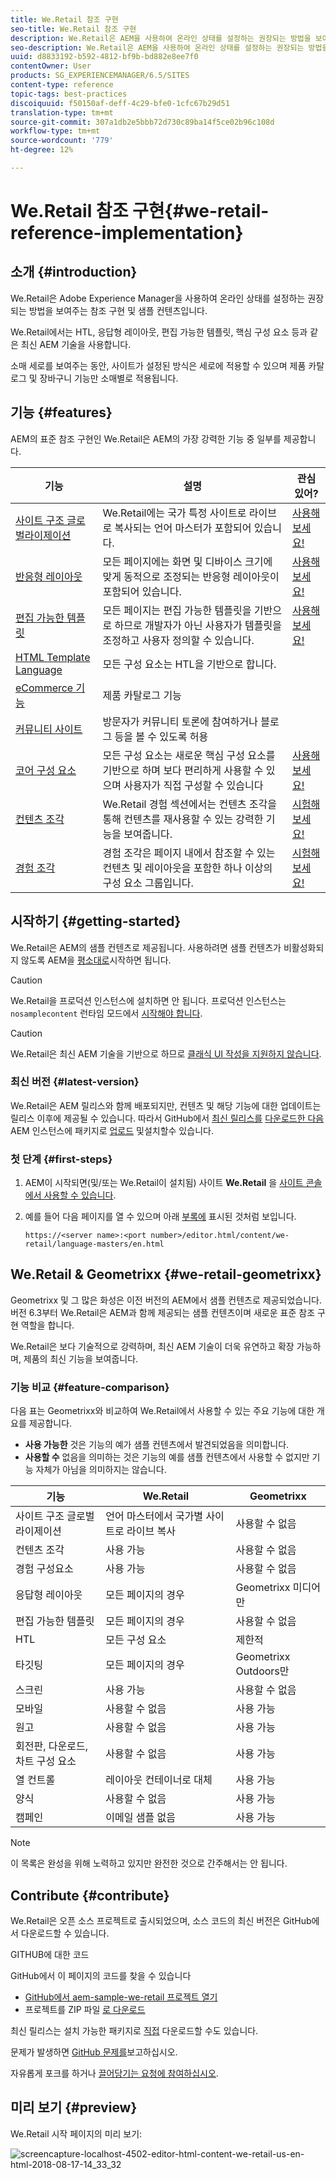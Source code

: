 ```yaml
---
title: We.Retail 참조 구현
seo-title: We.Retail 참조 구현
description: We.Retail은 AEM을 사용하여 온라인 상태를 설정하는 권장되는 방법을 보여주는 참조 구현의 기술 미리 보기입니다
seo-description: We.Retail은 AEM을 사용하여 온라인 상태를 설정하는 권장되는 방법을 보여주는 참조 구현의 기술 미리 보기입니다
uuid: d8833192-b592-4812-bf9b-bd882e8ee7f0
contentOwner: User
products: SG_EXPERIENCEMANAGER/6.5/SITES
content-type: reference
topic-tags: best-practices
discoiquuid: f50150af-deff-4c29-bfe0-1cfc67b29d51
translation-type: tm+mt
source-git-commit: 307a1db2e5bbb72d730c89ba14f5ce02b96c108d
workflow-type: tm+mt
source-wordcount: '779'
ht-degree: 12%

---
```



# We.Retail 참조 구현{#we-retail-reference-implementation}

## 소개 {#introduction}

We.Retail은 Adobe Experience Manager을 사용하여 온라인 상태를 설정하는 권장되는 방법을 보여주는 참조 구현 및 샘플 컨텐츠입니다.

We.Retail에서는 HTL, 응답형 레이아웃, 편집 가능한 템플릿, 핵심 구성 요소 등과 같은 최신 AEM 기술을 사용합니다.

소매 세로를 보여주는 동안, 사이트가 설정된 방식은 세로에 적용할 수 있으며 제품 카탈로그 및 장바구니 기능만 소매별로 적용됩니다.

## 기능 {#features}

AEM의 표준 참조 구현인 We.Retail은 AEM의 가장 강력한 기능 중 일부를 제공합니다.

| **기능** | **설명** | **관심 있어?** |
|---|---|---|
| [사이트 구조 글로벌라이제이션](/help/sites-administering/tc-bp.md) | We.Retail에는 국가 특정 사이트로 라이브로 복사되는 언어 마스터가 포함되어 있습니다. | [사용해 보세요!](/help/sites-developing/we-retail-globalized-site-structure.md) |
| [반응형 레이아웃](/help/sites-authoring/responsive-layout.md) | 모든 페이지에는 화면 및 디바이스 크기에 맞게 동적으로 조정되는 반응형 레이아웃이 포함되어 있습니다. | [사용해 보세요!](/help/sites-developing/we-retail-responsive-layout.md) |
| [편집 가능한 템플릿](/help/sites-developing/page-templates-editable.md) | 모든 페이지는 편집 가능한 템플릿을 기반으로 하므로 개발자가 아닌 사용자가 템플릿을 조정하고 사용자 정의할 수 있습니다. | [사용해 보세요!](/help/sites-developing/we-retail-editable-templates.md) |
| [HTML Template Language](https://docs.adobe.com/content/help/ko-KR/experience-manager-htl/using/overview.html) | 모든 구성 요소는 HTL을 기반으로 합니다. |  |
| [eCommerce 기능](/help/sites-developing/ecommerce.md) | 제품 카탈로그 기능 |  |
| [커뮤니티 사이트](/help/communities/overview.md) | 방문자가 커뮤니티 토론에 참여하거나 블로그 등을 볼 수 있도록 허용 |  |
| [코어 구성 요소](https://docs.adobe.com/content/help/ko-KR/experience-manager-core-components/using/introduction.html) | 모든 구성 요소는 새로운 핵심 구성 요소를 기반으로 하며 보다 편리하게 사용할 수 있으며 사용자가 직접 구성할 수 있습니다 | [사용해 보세요!](/help/sites-developing/we-retail-core-components.md) |
| [컨텐츠 조각](/help/assets/content-fragments/content-fragments.md) | We.Retail 경험 섹션에서는 컨텐츠 조각을 통해 컨텐츠를 재사용할 수 있는 강력한 기능을 보여줍니다. | [시험해 보세요!](/help/sites-developing/we-retail-content-fragments.md) |
| [경험 조각](/help/sites-authoring/experience-fragments.md) | 경험 조각은 페이지 내에서 참조할 수 있는 컨텐츠 및 레이아웃을 포함한 하나 이상의 구성 요소 그룹입니다. | [시험해 보세요!](/help/sites-developing/we-retail-experience-fragments.md) |

## 시작하기 {#getting-started}

We.Retail은 AEM의 샘플 컨텐츠로 제공됩니다. 사용하려면 샘플 컨텐츠가 비활성화되지 않도록 AEM을 [평소대로](/help/sites-deploying/deploy.md#getting-started)시작하면 됩니다.

>[!CAUTION]
>
>We.Retail을 프로덕션 인스턴스에 설치하면 안 됩니다. 프로덕션 인스턴스는 `nosamplecontent` 런타임 모드에서 [시작해야 합니다](/help/sites-deploying/configure-runmodes.md).

>[!CAUTION]
>
>We.Retail은 최신 AEM 기술을 기반으로 하므로 [클래식 UI 작성을 지원하지 않습니다](/help/sites-classic-ui-authoring/home.md).

### 최신 버전 {#latest-version}

We.Retail은 AEM 릴리스와 함께 배포되지만, 컨텐츠 및 해당 기능에 대한 업데이트는 릴리스 이후에 제공될 수 있습니다. 따라서 GitHub에서 [최신 릴리스를](https://github.com/Adobe-Marketing-Cloud/aem-sample-we-retail/releases) [다운로드한 다음](/help/sites-administering/package-manager.md#uploading-packages-from-your-file-system) AEM 인스턴스에 패키지로 [업로드](/help/sites-administering/package-manager.md#installing-packages) 및설치할수 있습니다.

### 첫 단계 {#first-steps}

1. AEM이 시작되면(및/또는 We.Retail이 설치됨) 사이트 **We.Retail** 을 [사이트 콘솔에서 사용할 수 있습니다](/help/sites-authoring/basic-handling.md#global-navigation).
1. 예를 들어 다음 페이지를 열 수 있으며 아래 [부록에](#appendix) 표시된 것처럼 보입니다.

   `https://<server name>:<port number>/editor.html/content/we-retail/language-masters/en.html`

## We.Retail &amp; Geometrixx {#we-retail-geometrixx}

Geometrixx 및 그 많은 화성은 이전 버전의 AEM에서 샘플 컨텐츠로 제공되었습니다. 버전 6.3부터 We.Retail은 AEM과 함께 제공되는 샘플 컨텐츠이며 새로운 표준 참조 구현 역할을 합니다.

We.Retail은 보다 기술적으로 강력하며, 최신 AEM 기술이 더욱 유연하고 확장 가능하며, 제품의 최신 기능을 보여줍니다.

### 기능 비교 {#feature-comparison}

다음 표는 Geometrixx와 비교하여 We.Retail에서 사용할 수 있는 주요 기능에 대한 개요를 제공합니다.

* **사용 가능한** 것은 기능의 예가 샘플 컨텐츠에서 발견되었음을 의미합니다.
* **사용할 수** 없음을 의미하는 것은 기능의 예를 샘플 컨텐츠에서 사용할 수 없지만 기능 자체가 아님을 의미하지는 않습니다.

| **기능** | **We.Retail** | **Geometrixx** |
|---|---|---|
| 사이트 구조 글로벌라이제이션 | 언어 마스터에서 국가별 사이트로 라이브 복사 | 사용할 수 없음 |
| 컨텐츠 조각 | 사용 가능 | 사용할 수 없음 |
| 경험 구성요소 | 사용 가능 | 사용할 수 없음 |
| 응답형 레이아웃 | 모든 페이지의 경우 | Geometrixx 미디어만 |
| 편집 가능한 템플릿 | 모든 페이지의 경우 | 사용할 수 없음 |
| HTL | 모든 구성 요소 | 제한적 |
| 타깃팅 | 모든 페이지의 경우 | Geometrixx Outdoors만 |
| 스크린 | 사용 가능 | 사용할 수 없음 |
| 모바일 | 사용할 수 없음 | 사용 가능 |
| 원고 | 사용할 수 없음 | 사용 가능 |
| 회전판, 다운로드, 차트 구성 요소 | 사용할 수 없음 | 사용 가능 |
| 열 컨트롤 | 레이아웃 컨테이너로 대체 | 사용 가능 |
| 양식 | 사용할 수 없음 | 사용 가능 |
| 캠페인 | 이메일 샘플 없음 | 사용 가능 |

>[!NOTE]
>
>이 목록은 완성을 위해 노력하고 있지만 완전한 것으로 간주해서는 안 됩니다.

## Contribute {#contribute}

We.Retail은 오픈 소스 프로젝트로 출시되었으며, 소스 코드의 최신 버전은 GitHub에서 다운로드할 수 있습니다.

GITHUB에 대한 코드

GitHub에서 이 페이지의 코드를 찾을 수 있습니다

* [GitHub에서 aem-sample-we-retail 프로젝트 열기](https://github.com/Adobe-Marketing-Cloud/aem-sample-we-retail)
* 프로젝트를 ZIP 파일 [로 다운로드](https://github.com/Adobe-Marketing-Cloud/aem-sample-we-retail/archive/master.zip)

최신 릴리스는 설치 가능한 패키지로 [직접](https://github.com/Adobe-Marketing-Cloud/aem-sample-we-retail/releases/latest) 다운로드할 수도 있습니다.

문제가 발생하면 [GitHub 문제를](https://github.com/Adobe-Marketing-Cloud/aem-sample-we-retail/issues)보고하십시오.

자유롭게 포크를 하거나 [끌어당기는 요청에 참여하십시오](https://github.com/Adobe-Marketing-Cloud/aem-sample-we-retail/pulls).

## 미리 보기 {#preview}

We.Retail 시작 페이지의 미리 보기:

![screencapture-localhost-4502-editor-html-content-we-retail-us-en-html-2018-08-17-14_33_32](assets/screencapture-localhost-4502-editor-html-content-we-retail-us-en-html-2018-08-17-14_33_32.png)

